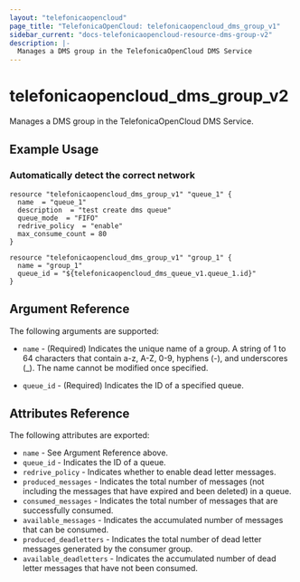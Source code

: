 ```yaml
---
layout: "telefonicaopencloud"
page_title: "TelefonicaOpenCloud: telefonicaopencloud_dms_group_v1"
sidebar_current: "docs-telefonicaopencloud-resource-dms-group-v2"
description: |-
  Manages a DMS group in the TelefonicaOpenCloud DMS Service
---
```


# telefonicaopencloud\_dms\_group_v2

Manages a DMS group in the TelefonicaOpenCloud DMS Service.

## Example Usage

### Automatically detect the correct network

```hcl
resource "telefonicaopencloud_dms_group_v1" "queue_1" {
  name  = "queue_1"
  description  = "test create dms queue"
  queue_mode  = "FIFO"
  redrive_policy  = "enable"
  max_consume_count = 80
}

resource "telefonicaopencloud_dms_group_v1" "group_1" {
  name = "group_1"
  queue_id = "${telefonicaopencloud_dms_queue_v1.queue_1.id}"
}
```

## Argument Reference

The following arguments are supported:

* `name` - (Required) Indicates the unique name of a group. A string of 1 to 64
    characters that contain a-z, A-Z, 0-9, hyphens (-), and underscores (_).
    The name cannot be modified once specified.

* `queue_id` - (Required) Indicates the ID of a specified queue.


## Attributes Reference

The following attributes are exported:


* `name` - See Argument Reference above.
* `queue_id` - Indicates the ID of a queue.
* `redrive_policy` - Indicates whether to enable dead letter messages.
* `produced_messages` - Indicates the total number of messages (not including the messages that have expired and been deleted) in a queue.
* `consumed_messages` - Indicates the total number of messages that are successfully consumed.
* `available_messages` - Indicates the accumulated number of messages that can be consumed.
* `produced_deadletters` - Indicates the total number of dead letter messages generated by the consumer group.
* `available_deadletters` - Indicates the accumulated number of dead letter messages that have not been consumed.
